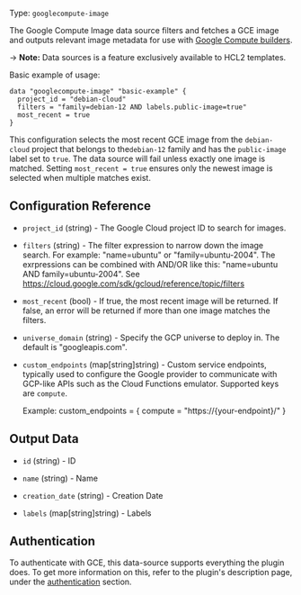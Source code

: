 Type: `googlecompute-image`

The Google Compute Image data source filters and fetches a GCE image and outputs relevant image metadata for
use with [Google Compute builders](/packer/integrations/hashicorp/googlecompute).

-> **Note:** Data sources is a feature exclusively available to HCL2 templates.

Basic example of usage:

```hcl
data "googlecompute-image" "basic-example" {
  project_id = "debian-cloud"
  filters = "family=debian-12 AND labels.public-image=true"
  most_recent = true
}
```

This configuration selects the most recent GCE image from the `debian-cloud` project that belongs to the`debian-12` family and has the `public-image` label set to `true`.
The data source will fail unless exactly one image is matched. Setting `most_recent = true` ensures only the newest image is selected when multiple matches exist.

## Configuration Reference

<!-- Code generated from the comments of the Config struct in datasource/image/data.go; DO NOT EDIT MANUALLY -->

- `project_id` (string) - The Google Cloud project ID to search for images.

- `filters` (string) - The filter expression to narrow down the image search.
  For example: "name=ubuntu" or "family=ubuntu-2004".
  The exrpressions can be combined with AND/OR like this:
  "name=ubuntu AND family=ubuntu-2004".
  See https://cloud.google.com/sdk/gcloud/reference/topic/filters

- `most_recent` (bool) - If true, the most recent image will be returned.
  If false, an error will be returned if more than one image matches the filters.

- `universe_domain` (string) - Specify the GCP universe to deploy in. The default is "googleapis.com".

- `custom_endpoints` (map[string]string) - Custom service endpoints, typically used to configure the Google provider to
  communicate with GCP-like APIs such as the Cloud Functions emulator.
   Supported keys are `compute`.
  
  Example:
    custom_endpoints = {
      compute = "https://{your-endpoint}/"
    }

<!-- End of code generated from the comments of the Config struct in datasource/image/data.go; -->


## Output Data

<!-- Code generated from the comments of the DatasourceOutput struct in datasource/image/data.go; DO NOT EDIT MANUALLY -->

- `id` (string) - ID

- `name` (string) - Name

- `creation_date` (string) - Creation Date

- `labels` (map[string]string) - Labels

<!-- End of code generated from the comments of the DatasourceOutput struct in datasource/image/data.go; -->


## Authentication

To authenticate with GCE, this data-source supports everything the plugin does.
To get more information on this, refer to the plugin's description page, under
the [authentication](/packer/integrations/hashicorp/googlecompute#authentication) section.
